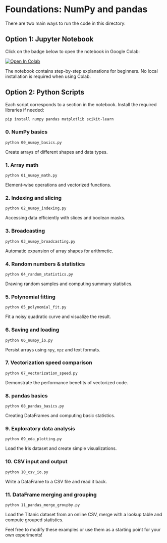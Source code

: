 # Foundations: NumPy and pandas

There are two main ways to run the code in this directory:

## Option 1: Jupyter Notebook

Click on the badge below to open the notebook in Google Colab:

[![Open In Colab](https://colab.research.google.com/assets/colab-badge.svg)](https://colab.research.google.com/github/Girish-Krishnan/ECE-SIPP-Python-ML/blob/main/0_Foundations/foundations.ipynb)

The notebook contains step-by-step explanations for beginners. No local installation is required when using Colab.

## Option 2: Python Scripts

Each script corresponds to a section in the notebook. Install the required libraries if needed:

```bash
pip install numpy pandas matplotlib scikit-learn
```

### 0. NumPy basics
`python 00_numpy_basics.py`

Create arrays of different shapes and data types.

### 1. Array math
`python 01_numpy_math.py`

Element-wise operations and vectorized functions.

### 2. Indexing and slicing
`python 02_numpy_indexing.py`

Accessing data efficiently with slices and boolean masks.

### 3. Broadcasting
`python 03_numpy_broadcasting.py`

Automatic expansion of array shapes for arithmetic.

### 4. Random numbers & statistics
`python 04_random_statistics.py`

Drawing random samples and computing summary statistics.

### 5. Polynomial fitting
`python 05_polynomial_fit.py`

Fit a noisy quadratic curve and visualize the result.

### 6. Saving and loading
`python 06_numpy_io.py`

Persist arrays using `npy`, `npz` and text formats.

### 7. Vectorization speed comparison
`python 07_vectorization_speed.py`

Demonstrate the performance benefits of vectorized code.

### 8. pandas basics
`python 08_pandas_basics.py`

Creating DataFrames and computing basic statistics.

### 9. Exploratory data analysis
`python 09_eda_plotting.py`

Load the Iris dataset and create simple visualizations.

### 10. CSV input and output
`python 10_csv_io.py`

Write a DataFrame to a CSV file and read it back.

### 11. DataFrame merging and grouping
`python 11_pandas_merge_groupby.py`

Load the Titanic dataset from an online CSV, merge with a lookup table and
compute grouped statistics.

Feel free to modify these examples or use them as a starting point for your own experiments!
